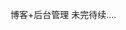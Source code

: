 <!--
 * @Author: 陈永平 956086636@qq.com
 * @Date: 2022-06-09 21:20:46
 * @LastEditors: 陈永平 956086636@qq.com
 * @LastEditTime: 2022-06-09 21:21:00
 * @FilePath: \Blog_Vue_Node\README.md
 * @Description: 这是默认设置,请设置`customMade`, 打开koroFileHeader查看配置 进行设置: https://github.com/OBKoro1/koro1FileHeader/wiki/%E9%85%8D%E7%BD%AE
-->
博客+后台管理 未完待续....
